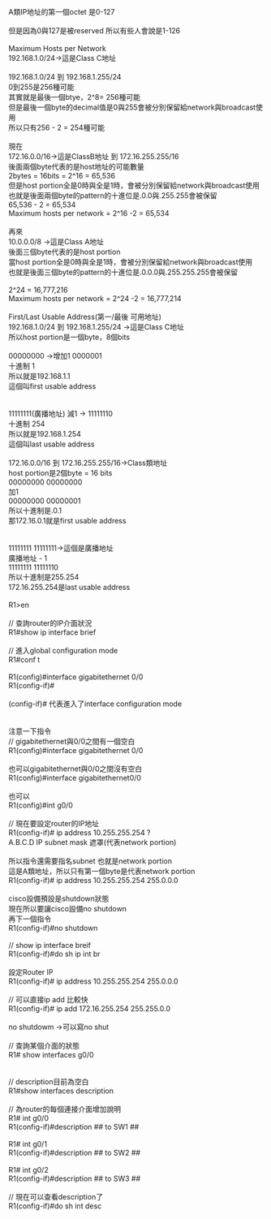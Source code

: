 A類IP地址的第一個octet 是0-127  
<br>但是因為0與127是被reserved 所以有些人會說是1-126
<br>
<br>Maximum Hosts per Network
<br>192.168.1.0/24→這是Class C地址
<br>
<br>192.168.1.0/24 到 192.168.1.255/24
<br>0到255是256種可能
<br>其實就是最後一個btye，2^8= 256種可能
<br>但是最後一個byte的decimal值是0與255會被分別保留給network與broadcast使用
<br>所以只有256 - 2 = 254種可能
<br>
<br>現在
<br>172.16.0.0/16→這是ClassB地址 到 172.16.255.255/16
<br>後面兩個byte代表的是host地址的可能數量
<br>2bytes = 16bits = 2^16 = 65,536
<br>但是host portion全是0時與全是1時，會被分別保留給network與broadcast使用
<br>也就是後面兩個byte的pattern的十進位是.0.0與.255.255會被保留
<br>65,536 - 2 = 65,534
<br>Maximum hosts per network = 2^16 -2 = 65,534
<br>
<br>再來
<br>10.0.0.0/8 →這是Class A地址
<br>後面三個byte代表的是host portion
<br>當host portion全是0時與全是1時，會被分別保留給network與broadcast使用
<br>也就是後面三個byte的pattern的十進位是.0.0.0與.255.255.255會被保留
<br>
<br>2^24 = 16,777,216
<br>Maximum hosts per network = 2^24 -2 = 16,777,214
<br>
<br>First/Last Usable Address(第一/最後 可用地址)
<br>192.168.1.0/24 到 192.168.1.255/24 →這是Class C地址
<br>所以host portion是一個byte，8個bits
<br>
<br>00000000 →增加1      0000001
<br>         十進制       1
<br>所以就是192.168.1.1
<br>這個叫first usable address
<br>
<br>
<br>11111111(廣播地址)  減1 →   11111110
<br>                    十進制   254
<br>所以就是192.168.1.254
<br>這個叫last usable address
<br>
<br>172.16.0.0/16 到 172.16.255.255/16→Class類地址
<br>host portion是2個byte = 16 bits
<br>00000000 00000000
<br>加1
<br>00000000 00000001
<br>所以十進制是.0.1
<br>那172.16.0.1就是first usable address
<br>
<br>
<br>11111111 11111111→這個是廣播地址
<br>廣播地址 - 1
<br>11111111 11111110
<br>所以十進制是255.254
<br>172.16.255.254是last usable address
<br>
<br>R1>en
<br>
<br>// 查詢router的IP介面狀況
<br>R1#show ip interface brief
<br>
<br>// 進入global configuration mode
<br>R1#conf t
<br>
<br>R1(config)#interface gigabitethernet 0/0
<br>R1(config-if)# 
<br>
<br>(config-if)# 代表進入了interface configuration mode
<br>
<br>
<br>注意一下指令
<br>// gigabitethernet與0/0之間有一個空白
<br>R1(config)#interface gigabitethernet 0/0
<br>
<br>也可以gigabitethernet與0/0之間沒有空白
<br>R1(config)#interface gigabitethernet0/0
<br>
<br>也可以
<br>R1(config)#int g0/0
<br>
<br>// 現在要設定router的IP地址
<br>R1(config-if)# ip address 10.255.255.254 ?
<br>A.B.C.D IP subnet mask 遮罩(代表network portion)
<br>
<br>所以指令還需要指名subnet 也就是network portion
<br>這是A類地址，所以只有第一個byte是代表network portion
<br>R1(config-if)# ip address 10.255.255.254 255.0.0.0
<br>
<br>cisco設備預設是shutdown狀態
<br>現在所以要讓cisco設備no shutdown
<br>再下一個指令
<br>R1(config-if)#no shutdown
<br>
<br>// show ip interface breif
<br>R1(config-if)#do sh ip int br
<br>
<br>設定Router IP
<br>R1(config-if)# ip address 10.255.255.254 255.0.0.0
<br>
<br>// 可以直接ip add 比較快
<br>R1(config-if)# ip add 172.16.255.254 255.255.0.0
<br>
<br>no shutdowm  →可以寫no shut
<br>
<br>// 查詢某個介面的狀態
<br>R1# show interfaces g0/0
<br>
<br>
<br>// description目前為空白
<br>R1#show interfaces description
<br>
<br>// 為router的每個連接介面增加說明
<br>R1# int g0/0
<br>R1(config-if)#description ## to SW1 ##
<br>
<br>R1# int g0/1
<br>R1(config-if)#description ## to SW2 ##
<br>
<br>R1# int g0/2
<br>R1(config-if)#description ## to SW3 ##
<br>
<br>// 現在可以查看description了
<br>R1(config-if)#do sh int desc